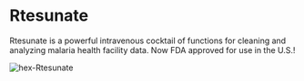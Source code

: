# Rtesunate
Rtesunate is a powerful intravenous cocktail of functions for cleaning and analyzing malaria health facility data. Now FDA approved for use in the U.S.!

![hex-Rtesunate](https://user-images.githubusercontent.com/70215345/170063290-c1d4c750-5617-4d44-8ed3-c60928a73aa5.png)

